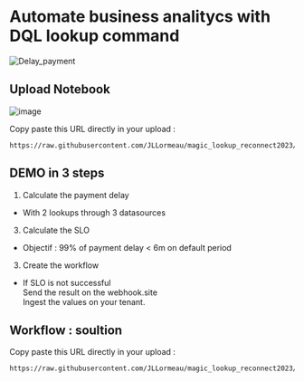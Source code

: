 # Automate business analitycs with DQL lookup command
![Delay_payment](https://github.com/JLLormeau/reconnect2023/blob/main/payment_delay.png?raw=true)

## Upload Notebook

![image](https://github.com/JLLormeau/magic_lookup_reconnect2023/assets/40337213/7885af9c-ed87-46f2-a5b4-d2f37e87c7a1)


Copy paste this URL directly in your upload : 
  
    https://raw.githubusercontent.com/JLLormeau/magic_lookup_reconnect2023/main/magic_lookup_reconnect2023.json  


## DEMO in 3 steps 
1) Calculate the payment delay  

- With 2 lookups through 3 datasources  

3) Calculate the SLO   

- Objectif : 99% of payment delay < 6m on default period  

3) Create the workflow  

- If SLO is not successful  
Send the result on the webhook.site  
Ingest the values on your tenant.

## Workflow : soultion 
Copy paste this URL directly in your upload : 
  
    https://raw.githubusercontent.com/JLLormeau/magic_lookup_reconnect2023/main/wf_magic_lookup_reconnect2023.json
